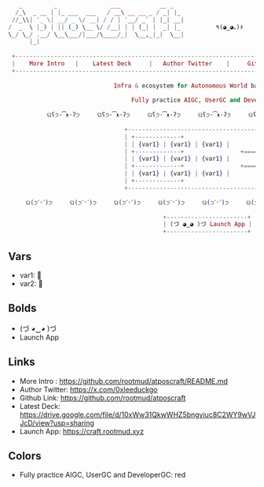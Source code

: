 ```elixir
   _         _               ___           __ _   
  /_\  _ __ | |_ ___  ___   / __\ __ __ _ / _| |_ 
 //_\\| '_ \| __/ _ \/ __| / / | '__/ _` | |_| __|
/  _  \ |_) | || (_) \__ \/ /__| | | (_| |  _| |_          ٩(◕‿◕｡)۶
\_/ \_/ .__/ \__\___/|___/\____/_|  \__,_|_|  \__|          
      |_|                                              
                                                                                           
 +------------------------------------------------------------------------------------------------------------+  
 |    More Intro   |    Latest Deck     |   Author Twitter    |     Github Link     |       ꂖ ꈠ ꅁ ꀦ ꄃ ꇐ ꅐ ꅃ   |
 +------------------------------------------------------------------------------------------------------------+
 
                              Infra & ecosystem for Autonomous World based on Move
                              
                                   Fully practice AIGC, UserGC and DeveloperGC
                                    
           ଘʕ੭·͡ᴥ·ʔ੭     ଘʕ੭·͡ᴥ·ʔ੭     ଘʕ੭·͡ᴥ·ʔ੭     ଘʕ੭·͡ᴥ·ʔ੭     ଘʕ੭·͡ᴥ·ʔ੭     ଘʕ੭·͡ᴥ·ʔ੭     ଘʕ੭·͡ᴥ·ʔ੭
                                                 
                                 +--------------------------------------------+
                                 | +-------------+                            |
                                 | | {var1} | {var1} | {var1} |                            |
                                 | +-------------+                +=====+     |
                                 | | {var1} | {var1} | {var1} |        👉      |  {var2}  |     | 
                                 | +-------------+                +=====+     |
                                 | | {var1} | {var1} | {var1} |                            |
                                 | +-------------+                            |
                                 +--------------------------------------------+

     ଘ(੭ˊᵕˋ)੭     ଘ(੭ˊᵕˋ)੭     ଘ(੭ˊᵕˋ)੭     ଘ(੭ˊᵕˋ)੭     ଘ(੭ˊᵕˋ)੭     ଘ(੭ˊᵕˋ)੭     ଘ(੭ˊᵕˋ)੭     ଘ(੭ˊᵕˋ)੭     
  
                                            +-----------------------+
                                            | (づ ◕‿◕ )づ Launch App |
                                            +-----------------------+
```

## Vars

* var1: 🍎
* var2: 🥕

## Bolds

* (づ ◕‿◕ )づ
* Launch App

## Links

* More Intro : https://github.com/rootmud/atposcraft/README.md
* Author Twitter: https://x.com/0xleeduckgo
* Github Link: https://github.com/rootmud/atposcraft
* Latest Deck: https://drive.google.com/file/d/10xWw31QkwWHZ5bngyjuc8C2WY9wVJJcD/view?usp=sharing
* Launch App: https://craft.rootmud.xyz

## Colors

* Fully practice AIGC, UserGC and DeveloperGC: red


